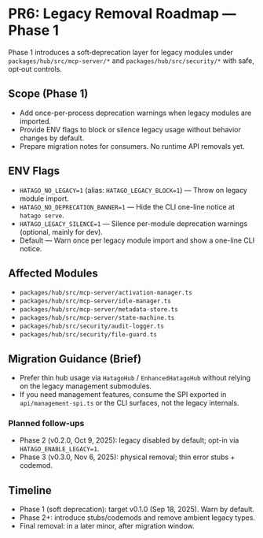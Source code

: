 # PR6: Legacy Removal Roadmap — Phase 1

Phase 1 introduces a soft‑deprecation layer for legacy modules under `packages/hub/src/mcp-server/*` and `packages/hub/src/security/*` with safe, opt‑out controls.

## Scope (Phase 1)

- Add once-per-process deprecation warnings when legacy modules are imported.
- Provide ENV flags to block or silence legacy usage without behavior changes by default.
- Prepare migration notes for consumers. No runtime API removals yet.

## ENV Flags

- `HATAGO_NO_LEGACY=1` (alias: `HATAGO_LEGACY_BLOCK=1`) — Throw on legacy module import.
- `HATAGO_NO_DEPRECATION_BANNER=1` — Hide the CLI one-line notice at `hatago serve`.
- `HATAGO_LEGACY_SILENCE=1` — Silence per-module deprecation warnings (optional, mainly for dev).
- Default — Warn once per legacy module import and show a one-line CLI notice.

## Affected Modules

- `packages/hub/src/mcp-server/activation-manager.ts`
- `packages/hub/src/mcp-server/idle-manager.ts`
- `packages/hub/src/mcp-server/metadata-store.ts`
- `packages/hub/src/mcp-server/state-machine.ts`
- `packages/hub/src/security/audit-logger.ts`
- `packages/hub/src/security/file-guard.ts`

## Migration Guidance (Brief)

- Prefer thin hub usage via `HatagoHub` / `EnhancedHatagoHub` without relying on the legacy management submodules.
- If you need management features, consume the SPI exported in `api/management-spi.ts` or the CLI surfaces, not the legacy internals.

### Planned follow-ups

- Phase 2 (v0.2.0, Oct 9, 2025): legacy disabled by default; opt-in via `HATAGO_ENABLE_LEGACY=1`.
- Phase 3 (v0.3.0, Nov 6, 2025): physical removal; thin error stubs + codemod.

## Timeline

- Phase 1 (soft deprecation): target v0.1.0 (Sep 18, 2025). Warn by default.
- Phase 2+: introduce stubs/codemods and remove ambient legacy types.
- Final removal: in a later minor, after migration window.
